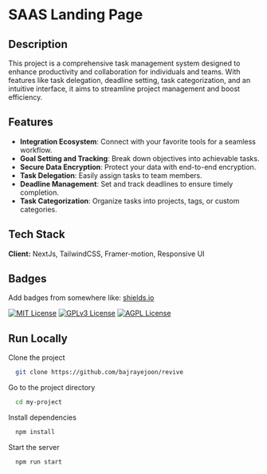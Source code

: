 
# SAAS Landing Page


## Description

This project is a comprehensive task management system designed to enhance productivity and collaboration for individuals and teams. With features like task delegation, deadline setting, task categorization, and an intuitive interface, it aims to streamline project management and boost efficiency.

## Features

- **Integration Ecosystem**: Connect with your favorite tools for a seamless workflow.
- **Goal Setting and Tracking**: Break down objectives into achievable tasks.
- **Secure Data Encryption**: Protect your data with end-to-end encryption.
- **Task Delegation**: Easily assign tasks to team members.
- **Deadline Management**: Set and track deadlines to ensure timely completion.
- **Task Categorization**: Organize tasks into projects, tags, or custom categories.




## Tech Stack

**Client:** NextJs, TailwindCSS, Framer-motion, Responsive UI




## Badges

Add badges from somewhere like: [shields.io](https://shields.io/)

[![MIT License](https://img.shields.io/badge/License-MIT-green.svg)](https://choosealicense.com/licenses/mit/)
[![GPLv3 License](https://img.shields.io/badge/License-GPL%20v3-yellow.svg)](https://opensource.org/licenses/)
[![AGPL License](https://img.shields.io/badge/license-AGPL-blue.svg)](http://www.gnu.org/licenses/agpl-3.0)


## Run Locally

Clone the project

```bash
  git clone https://github.com/bajrayejoon/revive
```

Go to the project directory

```bash
  cd my-project
```

Install dependencies

```bash
  npm install
```

Start the server

```bash
  npm run start
```


